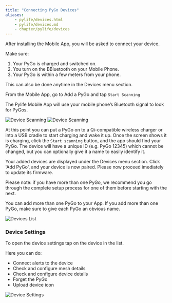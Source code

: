 ```yaml
---
title: "Connecting PyGo Devices"
aliases:
    - pylife/devices.html
    - pylife/devices.md
    - chapter/pylife/devices
---
```


After installing the Mobile App, you will be asked to connect your device.  

Make sure:

1. Your PyGo is charged and switched on.
2. You turn on the BBluetooth on your Mobile Phone.
3. Your PyGo is within a few meters from your phone.

This can also be done anytime in the Devices menu section.

From the Mobile App, go to Add a PyGo and tap `Start Scanning`

The Pylife Mobile App will use your mobile phone’s Bluetooth signal to look for PyGos. 

![Device Scanning](/gitbook/assets/pylife/devices/device_scanning.png)
![Device Scanning](/gitbook/assets/pylife/devices/device_active_scan.png)

At this point you can put a PyGo on to a Qi-compatible wireless charger or into a USB cradle to start charging and wake it up.
Once the screen shows it is charging, click the `Start scanning` button, and the app should find your PyGo. 
The device will have a unique ID (e.g. PyGo 12345) which cannot be changed, but you can optionally give it a name to easily identify it.

Your added devices are displayed under the Devices menu section.
Click 'Add PyGo', and your device is now paired. Please now proceed imediately to update its firmware.

Please note: if you have more than one PyGo, we recommend you go through the complete setup process for one of them before starting with the next.

You can add more than one PyGo to your App. If you add more than one PyGo, make sure to give each PyGo an obvious name.

![Devices List](/gitbook/assets/pylife/devices/devices_list.png)

### Device Settings

To open the device settings tap on the device in the list.  

Here you can do:

* Connect alerts to the device
* Check and configure mesh details
* Check and configure device details
* Forget the PyGo
* Upload device icon

![Device Settings](/gitbook/assets/pylife/devices/device_settings_with_alert.png)
